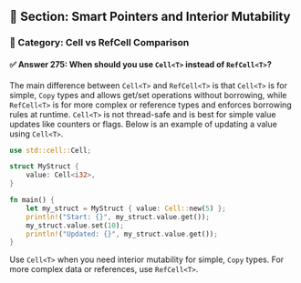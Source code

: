 ## 📘 Section: Smart Pointers and Interior Mutability  
### 🔹 Category: Cell vs RefCell Comparison  
#### ✅ Answer 275: When should you use `Cell<T>` instead of `RefCell<T>`?

The main difference between `Cell<T>` and `RefCell<T>` is that `Cell<T>` is for simple, `Copy` types and allows get/set operations without borrowing, while `RefCell<T>` is for more complex or reference types and enforces borrowing rules at runtime. `Cell<T>` is not thread-safe and is best for simple value updates like counters or flags. Below is an example of updating a value using `Cell<T>`.

```rust
use std::cell::Cell;

struct MyStruct {
    value: Cell<i32>,
}

fn main() {
    let my_struct = MyStruct { value: Cell::new(5) };
    println!("Start: {}", my_struct.value.get());
    my_struct.value.set(10);
    println!("Updated: {}", my_struct.value.get());
}
```

Use `Cell<T>` when you need interior mutability for simple, `Copy` types. For more complex data or references, use `RefCell<T>`.

